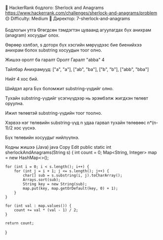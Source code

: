 🔗 HackerRank бодлого: Sherlock and Anagrams https://www.hackerrank.com/challenges/sherlock-and-anagrams/problem
🟡 Difficulty: Medium
📂 Директор: 7-sherlock-and-anagrams

Бодлогын утга
Өгөгдсөн тэмдэгтэн цуваанд агуулагдах бүх анихрам (anagram) хосуудыг олох.

Өөрөөр хэлбэл, s доторх бүх хэсгийн мөрүүдээс бие биенийхээ анихрам болох substring хосуудын тоог олно.

Жишээ оролт ба гаралт
Оролт	Гаралт
"abba"	4

Тайлбар
Анихрамууд: ["a", "a"], ["ab", "ba"], ["b", "b"], ["abb", "bba"]

Нийт 4 хос бий.

Шийдэл арга
Бүх боломжит substring-үүдийг олно.

Тухайн substring-үүдийг үсэгнүүдээр нь эрэмбэлж жигдхэн төлөвт оруулна.

Ижил төлөвтэй substring-үүдийн тоог тоолно.

Хэрвээ нэг төлөвийн substring-үүд n удаа гарвал тухайн төлөвөөс n*(n-1)/2 хос үүснэ.

Бүх төлөвийн хосуудыг нийлүүлнэ.

Кодны жишээ (Java)
java
Copy
Edit
public static int sherlockAndAnagrams(String s) {
    int count = 0;
    Map<String, Integer> map = new HashMap<>();

    for (int i = 0; i < s.length(); i++) {
        for (int j = i + 1; j <= s.length(); j++) {
            char[] sub = s.substring(i, j).toCharArray();
            Arrays.sort(sub);
            String key = new String(sub);
            map.put(key, map.getOrDefault(key, 0) + 1);
        }
    }

    for (int val : map.values()) {
        count += val * (val - 1) / 2;
    }

    return count;
}
